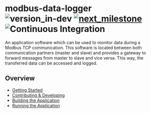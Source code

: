 # modbus-data-logger ![version_in-dev](https://img.shields.io/badge/Version-In%20Development-informational) [![next_milestone](https://img.shields.io/badge/Next%20Milestone-Release%200.1-green)](https://github.com/Markus2101/modbus-data-logger/milestone/1) ![Continuous Integration](https://github.com/Markus2101/modbus-data-logger/workflows/Continuous%20Integration/badge.svg?branch=master)

An application software which can be used to monitor data during a Modbus TCP communication. This software is located between both communication partners (master and slave) and provides a gateway to forward messages from master to slave and vice versa. This way, the transferred data can be accessed and logged.


## Overview
- [Getting Started](docs/README_GetStarted.md)
- [Contributing & Developing](docs/README_Contribute.md)
- [Building the Application](docs/README_Build.md)
- [Running the Application](docs/README_Run.md)

